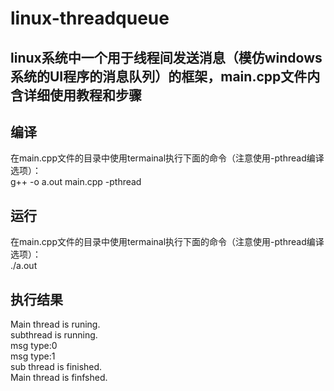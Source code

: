 # linux-threadqueue
## linux系统中一个用于线程间发送消息（模仿windows系统的UI程序的消息队列）的框架，main.cpp文件内含详细使用教程和步骤
## 编译
在main.cpp文件的目录中使用termainal执行下面的命令（注意使用-pthread编译选项）：</br>
g++ -o a.out main.cpp -pthread
## 运行
在main.cpp文件的目录中使用termainal执行下面的命令（注意使用-pthread编译选项）：</br>
./a.out
## 执行结果
Main thread is runing.</br>
subthread is running.</br>
msg type:0</br>
msg type:1</br>
sub thread is finished.</br>
Main thread is finfshed.</br>

